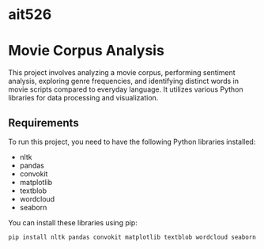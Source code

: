# ait526
# Movie Corpus Analysis

This project involves analyzing a movie corpus, performing sentiment analysis, exploring genre frequencies, and identifying distinct words in movie scripts compared to everyday language. It utilizes various Python libraries for data processing and visualization.

## Requirements

To run this project, you need to have the following Python libraries installed:

- nltk
- pandas
- convokit
- matplotlib
- textblob
- wordcloud
- seaborn

You can install these libraries using pip:

```bash
pip install nltk pandas convokit matplotlib textblob wordcloud seaborn
